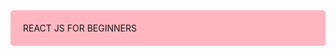<div style="background-color:#FFB6C1; padding:20px; border-radius:5px">
REACT JS FOR BEGINNERS
</div>